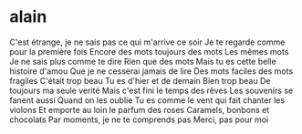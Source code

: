 # alain

C'est étrange, je ne sais pas ce qui m'arrive ce soir
Je te regarde comme pour la première fois
Encore des mots toujours des mots
Les mêmes mots
Je ne sais plus comme te dire
Rien que des mots
Mais tu es cette belle histoire d'amou
Que je ne cesserai jamais de lire
Des mots faciles des mots fragiles
C'était trop beau
Tu es d'hier et de demain
Bien trop beau
De toujours ma seule verité
Mais c'est fini le temps des rêves
Les souvenirs se fanent aussi
Quand on les oublie
Tu es comme le vent qui fait chanter les violons
Et emporte au loin le parfum des roses
Caramels, bonbons et chocolats
Par moments, je ne te comprends pas
Merci, pas pour moi